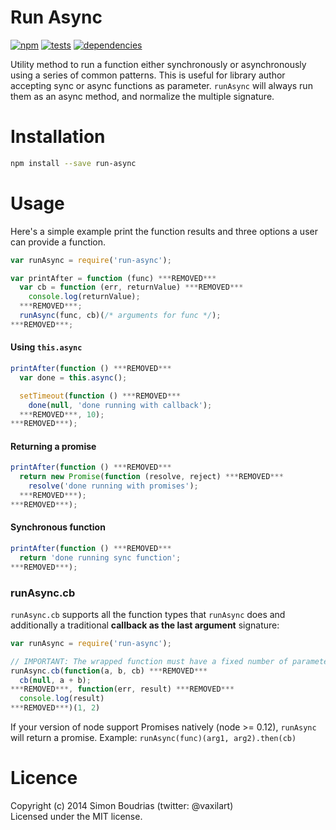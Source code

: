 Run Async
=========

[![npm](https://badge.fury.io/js/run-async.svg)](http://badge.fury.io/js/run-async) [![tests](https://travis-ci.org/SBoudrias/run-async.svg?branch=master)](http://travis-ci.org/SBoudrias/run-async) [![dependencies](https://david-dm.org/SBoudrias/run-async.svg?theme=shields.io)](https://david-dm.org/SBoudrias/run-async)

Utility method to run a function either synchronously or asynchronously using a series of common patterns. This is useful for library author accepting sync or async functions as parameter. `runAsync` will always run them as an async method, and normalize the multiple signature.

Installation
=========

```bash
npm install --save run-async
```

Usage
=========

Here's a simple example print the function results and three options a user can provide a function.

```js
var runAsync = require('run-async');

var printAfter = function (func) ***REMOVED***
  var cb = function (err, returnValue) ***REMOVED***
    console.log(returnValue);
  ***REMOVED***;
  runAsync(func, cb)(/* arguments for func */);
***REMOVED***;
```

#### Using `this.async`
```js
printAfter(function () ***REMOVED***
  var done = this.async();

  setTimeout(function () ***REMOVED***
    done(null, 'done running with callback');
  ***REMOVED***, 10);
***REMOVED***);
```

#### Returning a promise
```js
printAfter(function () ***REMOVED***
  return new Promise(function (resolve, reject) ***REMOVED***
    resolve('done running with promises');
  ***REMOVED***);
***REMOVED***);
```

#### Synchronous function
```js
printAfter(function () ***REMOVED***
  return 'done running sync function';
***REMOVED***);
```

### runAsync.cb

`runAsync.cb` supports all the function types that `runAsync` does and additionally a traditional **callback as the last argument** signature:

```js
var runAsync = require('run-async');

// IMPORTANT: The wrapped function must have a fixed number of parameters.
runAsync.cb(function(a, b, cb) ***REMOVED***
  cb(null, a + b);
***REMOVED***, function(err, result) ***REMOVED***
  console.log(result)
***REMOVED***)(1, 2)
```

If your version of node support Promises natively (node >= 0.12), `runAsync` will return a promise. Example: `runAsync(func)(arg1, arg2).then(cb)`

Licence
========

Copyright (c) 2014 Simon Boudrias (twitter: @vaxilart)  
Licensed under the MIT license.
